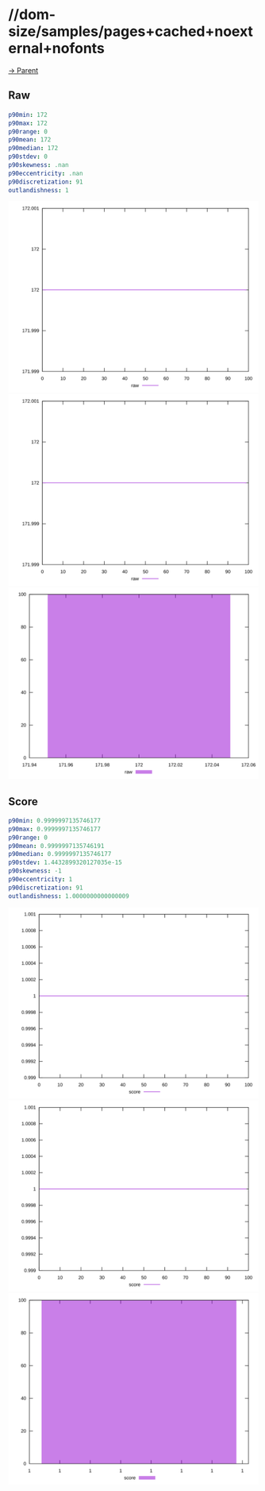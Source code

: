 
# //dom-size/samples/pages+cached+noexternal+nofonts

[→ Parent](../..)


## Raw


```yaml
p90min: 172
p90max: 172
p90range: 0
p90mean: 172
p90median: 172
p90stdev: 0
p90skewness: .nan
p90eccentricity: .nan
p90discretization: 91
outlandishness: 1

```

![PLOT: raw-values](./raw/values.svg)![PLOT: raw-sorted](./raw/sorted.svg)![PLOT: raw-histogram](./raw/histogram.svg)
## Score


```yaml
p90min: 0.9999997135746177
p90max: 0.9999997135746177
p90range: 0
p90mean: 0.9999997135746191
p90median: 0.9999997135746177
p90stdev: 1.4432899320127035e-15
p90skewness: -1
p90eccentricity: 1
p90discretization: 91
outlandishness: 1.0000000000000009

```

![PLOT: score-values](./score/values.svg)![PLOT: score-sorted](./score/sorted.svg)![PLOT: score-histogram](./score/histogram.svg)